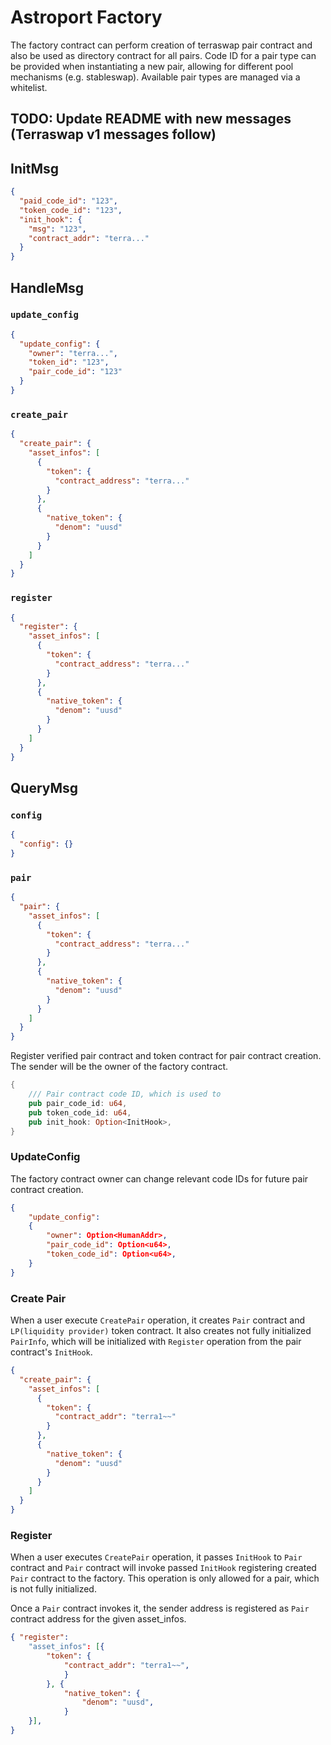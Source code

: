# Astroport Factory

The factory contract can perform creation of terraswap pair contract and also be used as directory contract for all pairs.
Code ID for a pair type can be provided when instantiating a new pair, allowing for different pool mechanisms (e.g. stableswap).
Available pair types are managed via a whitelist. 

TODO: Update README with new messages (Terraswap v1 messages follow)
---

## InitMsg

```json
{
  "paid_code_id": "123",
  "token_code_id": "123",
  "init_hook": {
    "msg": "123",
    "contract_addr": "terra..."
  }
}
```

## HandleMsg

### `update_config`

```json
{
  "update_config": {
    "owner": "terra...",
    "token_id": "123",
    "pair_code_id": "123"
  }
}
```

### `create_pair`

```json
{
  "create_pair": {
    "asset_infos": [
      {
        "token": {
          "contract_address": "terra..."
        }
      },
      {
        "native_token": {
          "denom": "uusd"
        }
      }
    ]
  }
}
```

### `register`

```json
{
  "register": {
    "asset_infos": [
      {
        "token": {
          "contract_address": "terra..."
        }
      },
      {
        "native_token": {
          "denom": "uusd"
        }
      }
    ]
  }
}
```

## QueryMsg

### `config`

```json
{
  "config": {}
}
```

### `pair`

```json
{
  "pair": {
    "asset_infos": [
      {
        "token": {
          "contract_address": "terra..."
        }
      },
      {
        "native_token": {
          "denom": "uusd"
        }
      }
    ]
  }
}
```

Register verified pair contract and token contract for pair contract creation. The sender will be the owner of the factory contract.

```rust
{
    /// Pair contract code ID, which is used to
    pub pair_code_id: u64,
    pub token_code_id: u64,
    pub init_hook: Option<InitHook>,
}
```

### UpdateConfig

The factory contract owner can change relevant code IDs for future pair contract creation.

```json
{
    "update_config":
    {
        "owner": Option<HumanAddr>,
        "pair_code_id": Option<u64>,
        "token_code_id": Option<u64>,
    }
}
```

### Create Pair

When a user execute `CreatePair` operation, it creates `Pair` contract and `LP(liquidity provider)` token contract. It also creates not fully initialized `PairInfo`, which will be initialized with `Register` operation from the pair contract's `InitHook`.

```json
{
  "create_pair": {
    "asset_infos": [
      {
        "token": {
          "contract_addr": "terra1~~"
        }
      },
      {
        "native_token": {
          "denom": "uusd"
        }
      }
    ]
  }
}
```

### Register

When a user executes `CreatePair` operation, it passes `InitHook` to `Pair` contract and `Pair` contract will invoke passed `InitHook` registering created `Pair` contract to the factory. This operation is only allowed for a pair, which is not fully initialized.

Once a `Pair` contract invokes it, the sender address is registered as `Pair` contract address for the given asset_infos.

```json
{ "register":
    "asset_infos": [{
        "token": {
            "contract_addr": "terra1~~",
            }
        }, {
            "native_token": {
                "denom": "uusd",
            }
    }],
}
```

